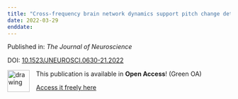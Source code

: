 ```yaml
---
title: "Cross-frequency brain network dynamics support pitch change detection"
date: 2022-03-29
enddate:
---
```


Published in: *The Journal of Neuroscience*

DOI: [10.1523/JNEUROSCI.0630-21.2022](https://doi.org/10.1523/JNEUROSCI.0630-21.2022)

<img src="https://upload.wikimedia.org/wikipedia/commons/thumb/9/90/Open_Access_logo_PLoS_white_green.svg/576px-Open_Access_logo_PLoS_white_green.svg.png" alt="drawing" width="50" align="left"/> &nbsp;&nbsp;&nbsp;This publication is available in **Open Access**! (Green OA)

&nbsp;&nbsp;&nbsp;<a href="https://escholarship.mcgill.ca/downloads/9k41zk50k" download>Access it freely here</a>

